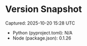 # Version Snapshot

Captured: 2025-10-20 15:28 UTC

- Python (pyproject.toml): N/A
- Node (package.json):    0.1.26
